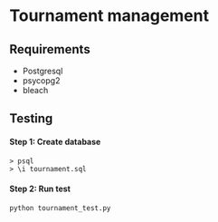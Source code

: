 # Tournament management

## Requirements
- Postgresql
- psycopg2
- bleach

## Testing
#### Step 1: Create database 
```
> psql
> \i tournament.sql
```

#### Step 2: Run test
```
python tournament_test.py
```
